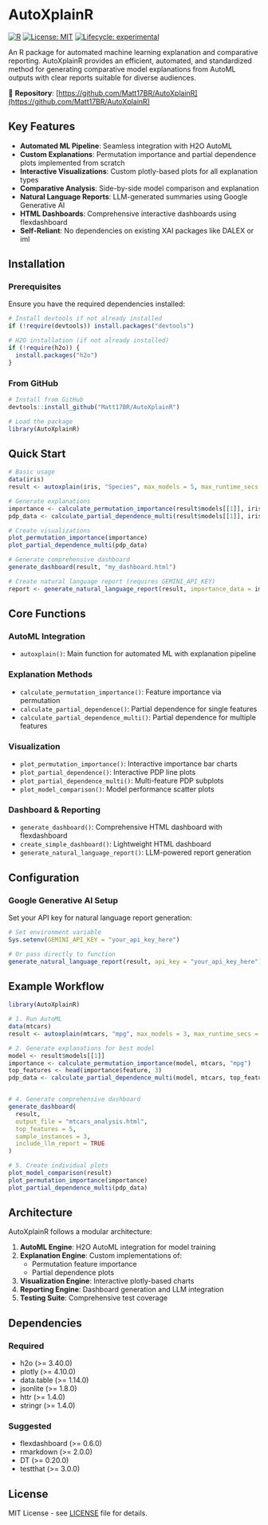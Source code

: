 # AutoXplainR

[![R](https://img.shields.io/badge/R-%3E%3D4.0.0-blue.svg)](https://www.r-project.org/)
[![License: MIT](https://img.shields.io/badge/License-MIT-yellow.svg)](https://opensource.org/licenses/MIT)
[![Lifecycle: experimental](https://img.shields.io/badge/lifecycle-experimental-orange.svg)](https://lifecycle.r-lib.org/articles/stages.html#experimental)

An R package for automated machine learning explanation and comparative reporting. AutoXplainR provides an efficient, automated, and standardized method for generating comparative model explanations from AutoML outputs with clear reports suitable for diverse audiences.

🔗 **Repository**: [https://github.com/Matt17BR/AutoXplainR](https://github.com/Matt17BR/AutoXplainR)

## Key Features

- **Automated ML Pipeline**: Seamless integration with H2O AutoML
- **Custom Explanations**: Permutation importance and partial dependence plots implemented from scratch
- **Interactive Visualizations**: Custom plotly-based plots for all explanation types
- **Comparative Analysis**: Side-by-side model comparison and explanation
- **Natural Language Reports**: LLM-generated summaries using Google Generative AI
- **HTML Dashboards**: Comprehensive interactive dashboards using flexdashboard
- **Self-Reliant**: No dependencies on existing XAI packages like DALEX or iml

## Installation

### Prerequisites

Ensure you have the required dependencies installed:

```r
# Install devtools if not already installed
if (!require(devtools)) install.packages("devtools")

# H2O installation (if not already installed)
if (!require(h2o)) {
  install.packages("h2o")
}
```

### From GitHub

```r
# Install from GitHub
devtools::install_github("Matt17BR/AutoXplainR")

# Load the package
library(AutoXplainR)
```

## Quick Start

```r
# Basic usage
data(iris)
result <- autoxplain(iris, "Species", max_models = 5, max_runtime_secs = 300)

# Generate explanations
importance <- calculate_permutation_importance(result$models[[1]], iris, "Species")
pdp_data <- calculate_partial_dependence_multi(result$models[[1]], iris, c("Petal.Length", "Sepal.Width"))

# Create visualizations
plot_permutation_importance(importance)
plot_partial_dependence_multi(pdp_data)

# Generate comprehensive dashboard
generate_dashboard(result, "my_dashboard.html")

# Create natural language report (requires GEMINI_API_KEY)
report <- generate_natural_language_report(result, importance_data = importance)
```

## Core Functions

### AutoML Integration
- `autoxplain()`: Main function for automated ML with explanation pipeline

### Explanation Methods
- `calculate_permutation_importance()`: Feature importance via permutation
- `calculate_partial_dependence()`: Partial dependence for single features
- `calculate_partial_dependence_multi()`: Partial dependence for multiple features

### Visualization
- `plot_permutation_importance()`: Interactive importance bar charts
- `plot_partial_dependence()`: Interactive PDP line plots
- `plot_partial_dependence_multi()`: Multi-feature PDP subplots
- `plot_model_comparison()`: Model performance scatter plots

### Dashboard & Reporting
- `generate_dashboard()`: Comprehensive HTML dashboard with flexdashboard
- `create_simple_dashboard()`: Lightweight HTML dashboard
- `generate_natural_language_report()`: LLM-powered report generation

## Configuration

### Google Generative AI Setup
Set your API key for natural language report generation:

```r
# Set environment variable
Sys.setenv(GEMINI_API_KEY = "your_api_key_here")

# Or pass directly to function
generate_natural_language_report(result, api_key = "your_api_key_here")
```

## Example Workflow

```r
library(AutoXplainR)

# 1. Run AutoML
data(mtcars)
result <- autoxplain(mtcars, "mpg", max_models = 3, max_runtime_secs = 180)

# 2. Generate explanations for best model
model <- result$models[[1]]
importance <- calculate_permutation_importance(model, mtcars, "mpg")
top_features <- head(importance$feature, 3)
pdp_data <- calculate_partial_dependence_multi(model, mtcars, top_features)


# 4. Generate comprehensive dashboard
generate_dashboard(
  result, 
  output_file = "mtcars_analysis.html",
  top_features = 5,
  sample_instances = 3,
  include_llm_report = TRUE
)

# 5. Create individual plots
plot_model_comparison(result)
plot_permutation_importance(importance)
plot_partial_dependence_multi(pdp_data)
```

## Architecture

AutoXplainR follows a modular architecture:

1. **AutoML Engine**: H2O AutoML integration for model training
2. **Explanation Engine**: Custom implementations of:
   - Permutation feature importance
   - Partial dependence plots
3. **Visualization Engine**: Interactive plotly-based charts
4. **Reporting Engine**: Dashboard generation and LLM integration
5. **Testing Suite**: Comprehensive test coverage

## Dependencies

### Required
- h2o (>= 3.40.0)
- plotly (>= 4.10.0) 
- data.table (>= 1.14.0)
- jsonlite (>= 1.8.0)
- httr (>= 1.4.0)
- stringr (>= 1.4.0)

### Suggested
- flexdashboard (>= 0.6.0)
- rmarkdown (>= 2.0.0)
- DT (>= 0.20.0)
- testthat (>= 3.0.0)


## License

MIT License - see [LICENSE](LICENSE) file for details.

